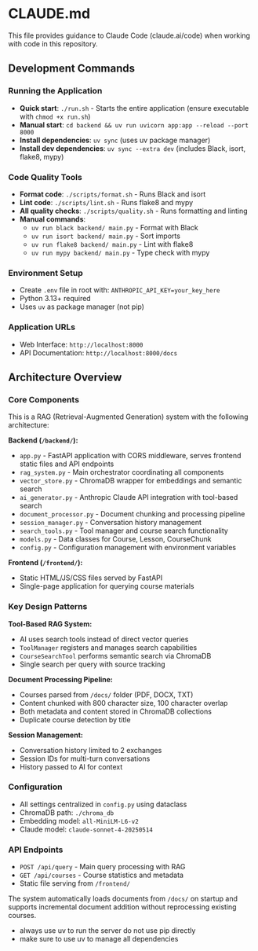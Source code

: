 # CLAUDE.md

This file provides guidance to Claude Code (claude.ai/code) when working with code in this repository.

## Development Commands

### Running the Application
- **Quick start**: `./run.sh` - Starts the entire application (ensure executable with `chmod +x run.sh`)
- **Manual start**: `cd backend && uv run uvicorn app:app --reload --port 8000`
- **Install dependencies**: `uv sync` (uses uv package manager)
- **Install dev dependencies**: `uv sync --extra dev` (includes Black, isort, flake8, mypy)

### Code Quality Tools
- **Format code**: `./scripts/format.sh` - Runs Black and isort
- **Lint code**: `./scripts/lint.sh` - Runs flake8 and mypy
- **All quality checks**: `./scripts/quality.sh` - Runs formatting and linting
- **Manual commands**:
  - `uv run black backend/ main.py` - Format with Black
  - `uv run isort backend/ main.py` - Sort imports
  - `uv run flake8 backend/ main.py` - Lint with flake8
  - `uv run mypy backend/ main.py` - Type check with mypy

### Environment Setup
- Create `.env` file in root with: `ANTHROPIC_API_KEY=your_key_here`
- Python 3.13+ required
- Uses `uv` as package manager (not pip)

### Application URLs
- Web Interface: `http://localhost:8000`
- API Documentation: `http://localhost:8000/docs`

## Architecture Overview

### Core Components
This is a RAG (Retrieval-Augmented Generation) system with the following architecture:

**Backend (`/backend/`):**
- `app.py` - FastAPI application with CORS middleware, serves frontend static files and API endpoints
- `rag_system.py` - Main orchestrator coordinating all components
- `vector_store.py` - ChromaDB wrapper for embeddings and semantic search
- `ai_generator.py` - Anthropic Claude API integration with tool-based search
- `document_processor.py` - Document chunking and processing pipeline
- `session_manager.py` - Conversation history management
- `search_tools.py` - Tool manager and course search functionality
- `models.py` - Data classes for Course, Lesson, CourseChunk
- `config.py` - Configuration management with environment variables

**Frontend (`/frontend/`):**
- Static HTML/JS/CSS files served by FastAPI
- Single-page application for querying course materials

### Key Design Patterns

**Tool-Based RAG System:**
- AI uses search tools instead of direct vector queries
- `ToolManager` registers and manages search capabilities
- `CourseSearchTool` performs semantic search via ChromaDB
- Single search per query with source tracking

**Document Processing Pipeline:**
- Courses parsed from `/docs/` folder (PDF, DOCX, TXT)
- Content chunked with 800 character size, 100 character overlap
- Both metadata and content stored in ChromaDB collections
- Duplicate course detection by title

**Session Management:**
- Conversation history limited to 2 exchanges
- Session IDs for multi-turn conversations
- History passed to AI for context

### Configuration
- All settings centralized in `config.py` using dataclass
- ChromaDB path: `./chroma_db`
- Embedding model: `all-MiniLM-L6-v2`
- Claude model: `claude-sonnet-4-20250514`

### API Endpoints
- `POST /api/query` - Main query processing with RAG
- `GET /api/courses` - Course statistics and metadata
- Static file serving from `/frontend/`

The system automatically loads documents from `/docs/` on startup and supports incremental document addition without reprocessing existing courses.
- always use uv to run the server do not use pip directly
- make sure to use uv to manage all dependencies